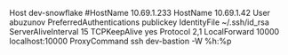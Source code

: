 Host dev-snowflake
#HostName 10.69.1.233
 HostName 10.69.1.42
 User abuzunov
 PreferredAuthentications publickey
 IdentityFile ~/.ssh/id_rsa
 ServerAliveInterval 15
 TCPKeepAlive yes
 Protocol 2,1
 LocalForward 10000 localhost:10000
 ProxyCommand ssh dev-bastion -W %h:%p
